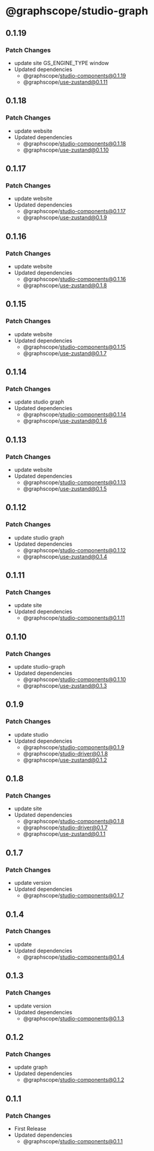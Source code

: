 # @graphscope/studio-graph

## 0.1.19

### Patch Changes

- update site GS_ENGINE_TYPE window
- Updated dependencies
  - @graphscope/studio-components@0.1.19
  - @graphscope/use-zustand@0.1.11

## 0.1.18

### Patch Changes

- update website
- Updated dependencies
  - @graphscope/studio-components@0.1.18
  - @graphscope/use-zustand@0.1.10

## 0.1.17

### Patch Changes

- update website
- Updated dependencies
  - @graphscope/studio-components@0.1.17
  - @graphscope/use-zustand@0.1.9

## 0.1.16

### Patch Changes

- update website
- Updated dependencies
  - @graphscope/studio-components@0.1.16
  - @graphscope/use-zustand@0.1.8

## 0.1.15

### Patch Changes

- update website
- Updated dependencies
  - @graphscope/studio-components@0.1.15
  - @graphscope/use-zustand@0.1.7

## 0.1.14

### Patch Changes

- update studio graph
- Updated dependencies
  - @graphscope/studio-components@0.1.14
  - @graphscope/use-zustand@0.1.6

## 0.1.13

### Patch Changes

- update website
- Updated dependencies
  - @graphscope/studio-components@0.1.13
  - @graphscope/use-zustand@0.1.5

## 0.1.12

### Patch Changes

- update studio graph
- Updated dependencies
  - @graphscope/studio-components@0.1.12
  - @graphscope/use-zustand@0.1.4

## 0.1.11

### Patch Changes

- update site
- Updated dependencies
  - @graphscope/studio-components@0.1.11

## 0.1.10

### Patch Changes

- update studio-graph
- Updated dependencies
  - @graphscope/studio-components@0.1.10
  - @graphscope/use-zustand@0.1.3

## 0.1.9

### Patch Changes

- update studio
- Updated dependencies
  - @graphscope/studio-components@0.1.9
  - @graphscope/studio-driver@0.1.8
  - @graphscope/use-zustand@0.1.2

## 0.1.8

### Patch Changes

- update site
- Updated dependencies
  - @graphscope/studio-components@0.1.8
  - @graphscope/studio-driver@0.1.7
  - @graphscope/use-zustand@0.1.1

## 0.1.7

### Patch Changes

- update version
- Updated dependencies
  - @graphscope/studio-components@0.1.7

## 0.1.4

### Patch Changes

- update
- Updated dependencies
  - @graphscope/studio-components@0.1.4

## 0.1.3

### Patch Changes

- update version
- Updated dependencies
  - @graphscope/studio-components@0.1.3

## 0.1.2

### Patch Changes

- update graph
- Updated dependencies
  - @graphscope/studio-components@0.1.2

## 0.1.1

### Patch Changes

- First Release
- Updated dependencies
  - @graphscope/studio-components@0.1.1
